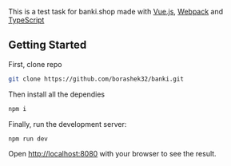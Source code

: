 This is a test task for banki.shop made with [Vue.js](https://v2.vuejs.org/), [Webpack](https://webpack.js.org/) and [TypeScript](https://www.typescriptlang.org/)

## Getting Started

First, clone repo 

```bash
git clone https://github.com/borashek32/banki.git
```

Then install all the dependies

```bash
npm i
```

Finally, run the development server:

```bash
npm run dev
```

Open [http://localhost:8080](http://localhost:8080) with your browser to see the result.
